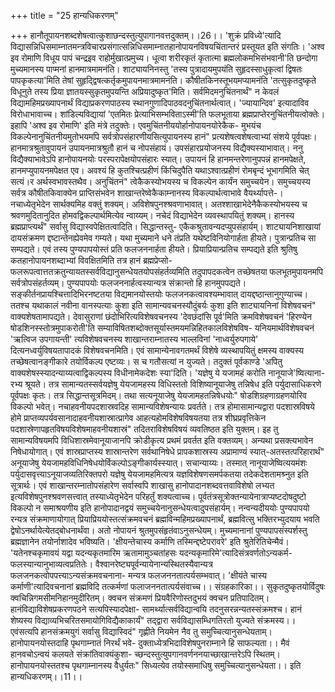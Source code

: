 +++
title = "25 हान्यधिकरणम्"

+++
हानौतूपायनशब्दशेषत्वात्कुशाछन्दस्तुत्युपागानवत्तदुक्तम्।।26।। 'शुक्रं प्रविध्ये'त्यादि विद्यासन्निधिसमाम्नातमन्त्रविचारप्रसंगात्सन्निधिसमाम्नातहानोपायनविषयचिंतान्तरं प्रस्तूयत इति संगतिः। 'अश्व इव रोमाणि विधूय पापं चन्द्रइव राहोर्मुखात्प्रमुच्य। धूत्वा शरीरकृतं कृतात्मा ब्रह्मलोकमभिसंभवानी'ति छन्दोगा मुच्यमानस्य पाप्मनां हानमात्रमामनंति। शाट्यायनिनस्तु 'तस्य पुत्रादायमुपयंति सुहृदस्साधुकृत्वां द्विषतः पापकृकत्या'मिति तेषां सुहृद्द्विषत्कर्तृकमुपायनमात्रमामनंति। कौषीतकिनस्तूभयमप्यामनंति 'तत्सुकृतदुष्कृते विधूनुते तस्य प्रिया ज्ञातयस्सुकृतमुपयन्ति अप्रियादुष्कृत'मिति। सर्वमिदमनुचिंतनार्थं" न केवलं विद्यामहिमप्रख्यापनार्थं विद्याप्रकरणपाठस्य स्थानगुणादिपाठवदनुचिंतनार्थत्वात्। 'ज्यायान्दिव' इत्यादाविव विरोधाभावाच्च। शांडिल्यविद्यायां 'एतमितः प्रेत्याभिसम्भविताऽस्मी'ति फलभूताया ब्रह्मप्राप्तेरनुचिंतनीयत्वोक्तेः। इहापि 'अश्व इव रोमाणि' इति मंत्रे तदुक्तेः। एवमुचिंतनीययोर्हानोपायनयोरेकैक- मुभयंच विकल्पेनानुचिंतनीयमुतोभयमपि सर्वत्रोपसंहारणीयसित्युपायनस्य हानं" प्रत्यशेषत्वशेषत्वाभ्यां संशये पूर्वपक्षः। हानमात्रश्रुतावुपायनं उपायनमात्रश्रुतौ हानं च नोपसंहायं। उपसंहारप्रयोजनस्य विद्यैक्यस्याभावात्। ननु विद्यैक्याभावेऽपि हानोपायनयोः परस्परापेक्षयोपसंहारः स्यात्। उपायनं हि हानमन्तरेणानुपपन्नं हानमपेक्षते, हानमप्युपायनमपेक्षत एव। अवश्यं हि कुतश्चित्प्रहीणं किंचिदुपैति यथाऽश्वात्प्रहीणं रोमबृन्दं भूभागमिति चेत् सत्यं।र अर्थस्वभावस्तथैव। अनुचिंतनं" त्वेकैकस्योभयस्य च विकल्पेन कार्यंन समुच्चयेन। समुच्चयस्य सर्वत्र कौषीतकिवाक्येन प्राप्तिसंभवेन शाखान्तरेष्वेकैकाम्नानस्य विकल्पार्थत्वाभावे वैयर्थ्यापत्ते-। नचाध्येतृभेदेन सार्थक्यमिह वक्तुं शक्यम्। अविशेषपुनश्श्रवणाभावात्। अतश्शाखाभेदेनैकैकस्योभयस्य च श्रवणमुदितानुदित होमवद्विकल्पार्थमित्येव न्वाय्यम्। नचेदं विद्याभेदेन व्यवस्थापयितुं शक्यम्। हानस्य ब्रह्मप्राप्त्यर्थं" सर्वासु विद्यास्वपेक्षितत्वादिति। सिद्धान्तस्तु- एकैकश्रुतावन्यदप्युपसंहार्यम्। शाट्यायनिशाखायां दायसंक्रमण द्दष्टान्तेनह्येवमेव गम्यते। यथा मुच्यमाने धने तंप्रति यथेष्टविनियोगार्हता हीयते। पुत्रान्प्रतिच सा सम्पद्यते। एवं तस्य पुण्यपापयोस्तं प्रति फलजननार्हता हीयते। प्रियाप्रियान्प्रतिच सम्पद्यते इति श्रुतिषु कतहानोपायनशब्दाभ्यां विवक्षितमिति तत्र हानं ब्रह्मप्रेप्सो- फलरूपत्वात्ततक्रतुन्यायतस्सर्वविद्यानुसन्धेयतयोपसंहर्तव्यमिति तदुपापदकत्वेन तच्छेषतया फलभूतमुपायनमपि सर्वत्रोपसंहर्तव्यम्। पुण्यपापयोः फलजननार्हत्वस्यान्यत्र संक्रान्तो हि हानमुपपद्यते। सङ्कीर्तनप्रायश्चित्तादिभिरनष्टतया विद्यमानयोस्तयोः फलजनकत्वावश्यम्भावात् दायद्दष्ठान्तानुगुण्याच्च। ततश्च यथाकालं नवीना वानस्पत्याः कुशा इति सामान्यवचनस्यौदुंबर्यः कुशा इति शाट्यायनिनां विशेषवचनं" वाक्यशेषतामापद्यते। देवासुराणां छंदोभिरित्यविशेषवचनस्य 'देवछंदांसि पूर्व'मिति क्रमविशेषवचनं 'हिरण्येन षोडशिनस्स्तोत्रमुपाकरोती'ति सम्याविषितशब्दोक्तसूर्यास्तमयमन्निहितकालविशेषविष- यनियमार्थविशेषवचनं 'ऋत्विज उपगायन्ती' त्यविशेषवचनस्य शाखान्तराम्नातस्य भाल्लविनां 'नाध्वर्युरुपगाये' दित्यनध्वर्युविषयतापादकं विशेषवचनमिति। एवं सामान्येनावगतमर्थं विशेषे व्यस्थापयितुं क्षमस्य वाक्यस्य तच्छेषत्वानङ्गीकारे तयोर्विकल्प एष्टव्यः। स च गतौसत्यां न युज्यते। तदुक्तं पूर्वकाण्डे 'अपितु वाक्यशेषस्स्यादन्याय्यत्वाद्विकल्पस्य विधीनामेकदेशः स्या'दिति। 'यज्ञेषु ये यजामहं करोति नानूयाजे'ष्वित्याना- रभ्य श्रूयते। तत्र सामान्यतस्सर्वयज्ञेषु येयजामहस्य विधिस्ततो विशिष्यानूयाजेषु तन्निषेध इति पर्युदासाधिकरणे पूर्वपक्षः कृतः। तत्र सिद्धान्तसूत्रमिदम्। तथा सत्यनूयाजेषु येयजामहतन्निषेधयोः" षोडशिग्रहणाग्रहणयोरिव विकल्पो भवेत्। नचाहवनीयपदशास्रवदिह सामान्यविशेषन्यायः प्रवर्तते। तत्र होमासामान्यद्वारा पदशास्रविषये होमे प्राप्तव्यपर्यवसानादाहवनीयशास्रात्प्रागेव आहत्यहोमविशेषविषयतया तत्र शीघ्रप्रवृत्तिकेन पदशास्रेणापहृतविषयविशेषमाहवनीयशास्रं" तदितराविशेषविषयं व्यवतिष्ठत इति युक्तम्। इह तु सामान्यविषयमपि विधिशास्रमेवानूयाजानपि क्रोडीकृत्य प्रथमं प्रवर्तत इति वक्तव्यम्। अन्यथा प्रसक्त्यभावेन निषेधायोगात्। एवं शास्रप्राप्तस्य शास्रान्तरेण सर्वथानिषेधे प्रापकशास्रस्य अप्रामाण्यं स्यात्-अतस्तत्परिहारार्थं" अनूयाजेषु येयजामहविधिनिषेधयोर्विकल्पोऽङ्गीकार्यस्स्यात्। सचान्याय्यः। तस्मात् नानूयाजेष्वित्ययमंशः पर्युदासवृत्त्याऽनूयाजव्यतिरिक्तपरो यज्ञेषु येयजामहमित्यत्र यज्ञविशेषणसमर्पकतया तदेकदेशतामश्र्नुत इति सूत्रार्थः। एवं शाखान्तरम्नातोपसंहारेण सर्वास्वपि शाखासु हानोपादानशब्दवत्तवाविशेषो लभ्यत इत्यविशेषपुनश्श्रवणसत्त्वात् तस्याध्येतृभेदेन परिहर्तुं शक्यत्वाच्च। पूर्वतंत्रसूत्रोक्तन्यायेनात्राप्यष्टदोषदुष्टो विकल्पो न समाश्रयणीय इति हानोपादानद्वयं समुच्चयेनानुसन्धेयत्वादुपसंहार्यम्। नन्वन्यदीययोः पुण्यपापयो रन्यत्र संक्रमाणायोगात् प्रियाप्रिययोस्तत्संक्रमवचनं ब्रह्मविन्महिमप्रख्यापनार्थं, ब्रह्मवित्सु भक्तिरभ्युदयाय भवति द्वेषोऽनर्थायेत्येतद्बोधनार्थंवा। अतो नोपायनं श्रुतमुपसंहृतंवाऽनुसन्धेयम्। मुच्यमानानां पुण्यपापसंस्पर्शस्तु ब्रह्मज्ञानेन तयोर्नाशादेव भविष्यति। 'क्षीयन्तेचास्य कर्माणि तस्मिन्द्दष्टेपरावरे' इति श्रुतेरितिचेन्मैवं। 'यतेनश्चकृमावयं यद्वा यदन्यकृतमारिम ऋतामामुञ्चतांहसः यदन्यकृमारिमे'त्यादिसंत्रवर्णतोऽन्यकर्म- फलस्यान्यानुभाव्यत्वप्रतितेः। वैश्वानरेष्ट्यपूर्वन्यायेनान्यस्थितस्यैवान्यत्र फलजनकत्वोपपत्त्याऽन्यसंक्रमवचनाना- मन्यत्र फलजननतात्पर्यसम्भवात्। 'क्षीयंते चास्य कर्माणी'त्यादिवचनानां ब्रह्मविदि तत्कर्मणां फलाजननतात्पर्यसंवाच्च।। संग्रहकारिका।। सुकृतदुष्कृतयोर्विदुषः क्वचिन्निगमसीमनिहानमुदीरितम्। क्वचन संक्रमणं प्रियवैरिणोस्तदुभयं क्वचन प्रतिपादितम्। हानंविद्याविशेषप्रकरणपठने सत्यपिस्यादपेक्षा- सामर्थ्यात्सर्वविद्यान्वयि तदनुसरन्नन्यतस्संक्रमश्च। हानं शेष्यस्य विद्याव्यभिचरितसमायोगिविद्यैकाकार्यं" तद्द्वारा सर्वविद्यासम्धिगतिरतो युज्यते संक्रमस्य।। एवंसत्यपि हानसंक्रमयुगं सर्वासु विद्यास्विदं" गृह्णीते नियमेन नैव तु समुच्चित्यानुसन्धेयताम्। हानोपायनयोस्तदाहि पृथगाम्नातं निरर्थं भवे- दुक्ताध्येत्रभिदाविशेषपुनराम्नाने हि साफल्यता।। मैवं हानवचोऽन्वयं कलयते संक्रांतिवाक्यंकुशा- च्छन्दस्तुत्युपगानवर्णननयाच्छाखान्तरेऽपि स्थितम्। हानोपायनयोस्ततश्च पृथगाम्नानस्य वैधुर्यतः" सिध्यत्येव तयोस्समाधिषु समुच्चित्यानुसन्धेयता।। इति हान्यधिकरणम्।।11।।